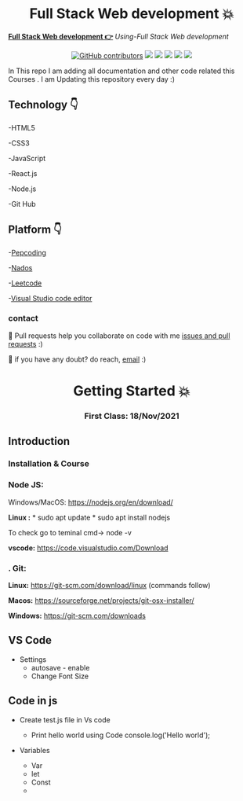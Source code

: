 
<h1 align="center">Full Stack Web development 💥</h1>

**[Full Stack Web development 👉](https://github.com/mukeshdani/Dev)** *Using-Full Stack Web development*

<div align="center">

<a href="https://github.com/mukeshdani/Dev"><img alt="GitHub contributors" src="https://img.shields.io/github/contributors/mukeshdani/Dev?color=2b9348"></a>
<a href="https://github.com/mukeshdani/Dev"><img src="https://img.shields.io/badge/language-HTML-green.svg"></a>
<a href="https://github.com/mukeshdani/Dev"><img src="https://img.shields.io/badge/language-CSS-green.svg"></a>
<a href="https://github.com/mukeshdani/Dev"><img src="https://img.shields.io/badge/language-JavaScript-green.svg"></a>
<a href="https://github.com/mukeshdani/Dev"><img src="https://img.shields.io/badge/language-React.js-green.svg"></a>
<a href="https://github.com/mukeshdani/Dev"><img src="https://img.shields.io/badge/language-Node.js-green.svg"></a>

</div>

In This repo I am adding all documentation and other code related this Courses . I am Updating this repository every day :)


## Technology 👇
-HTML5

-CSS3

-JavaScript

-React.js

-Node.js

-Git Hub 
 ## Platform 👇


-[Pepcoding](https://www.pepcoding.com/)

-[Nados](https://nados.pepcoding.com/)

-[Leetcode](https://leetcode.com/)

-[Visual Studio code editor](https://code.visualstudio.com/)

### contact 
💼 Pull requests help you collaborate on code with me [issues and pull requests](https://github.com/mukeshdani/Dev/pulls) :)

 💼 if you have any doubt? do reach, [email](mailto:mukeshdani00@gmail.com) :)
 
 

<h1 align="center">Getting Started 💥</h1>
 
 <h3 align="center">First Class: 18/Nov/2021</h3>
 
 ## Introduction 
 
 ### Installation & Course
 
### **Node JS:**  

Windows/MacOS: https://nodejs.org/en/download/

**Linux :**
      * sudo apt update
      * sudo apt install nodejs
      
To check go to teminal cmd-> node -v

**vscode:** https://code.visualstudio.com/Download

### **. Git:**

**Linux:** https://git-scm.com/download/linux  (commands follow)

**Macos:** https://sourceforge.net/projects/git-osx-installer/

**Windows:** https://git-scm.com/downloads

## VS Code 

 * Settings
   * autosave - enable
   * Change Font Size 

## Code in js
 
 * Create test.js file in Vs code
   * Print hello world using Code console.log('Hello world');

 * Variables
   * Var 
   * let 
   * Const
   *  

 
